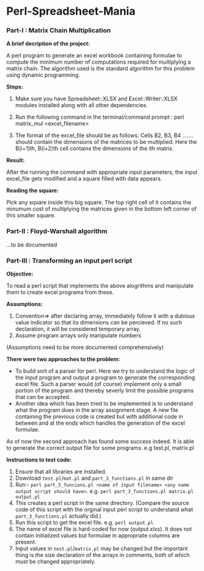 # Perl-Spreadsheet-Mania

### Part-I : Matrix Chain Multiplication

**A brief decription of the project:**

A perl program to generate an excel workbook containing formulae to compute the minimum number of computations required for multiplying a matrix chain. The algorithm used is the standard algorithm for this problem using dynamic programming. 

**Steps:**

1. Make sure you have Spreadsheet::XLSX and Excel::Writer::XLSX modules installed along with all other dependencies.

2. Run the following command in the terminal/command prompt :
		perl matrix_mul <excel_filename> <number of matrices to be multiplied>
		
3. The format of the excel_file should be as follows:
		Cells B2, B3, B4 ....... should contain the dimensions of the matrices to be multiplied. Here the B(i+1)th, B(i+2)th cell contains the dimensions of the ith matrix.

**Result:**

After the running the command with appropriate input parameters, the input excel_file gets modified and a square filled with data appears.

**Reading the square:**

Pick any square inside this big square. The top right cell of it contains the minumum cost of multiplying the matrices given in the bottom left corner of this smaller square.
		
### Part-II : Floyd-Warshall algorithm

...to be documented

### Part-III : Transforming an input perl script

**Objective:**

To read a perl script that implements the above alogrithms and manipulate them to create excel programs from these.

**Assumptions:**

1. Convention=> after declaring array, immediately follow it with a dubious value indicator so that its dimensions can be percieved. If no such declaration, it will be considered temporary array.
2. Assume program arrays only manipulate numbers

(Assumptions need to be more documented comprehensively)

**There were two approaches to the problem:**

* To build sort of a parser for perl. Here we try to understand the logic of the input program and output a program to generate the corresponding excel file. Such a parser would (of course) implement only a small portion of the program and thereby severly limit the possible programs that can be accepted.
* Another idea which has been tried to be implemented is to understand what the program does in the array assignment stage. A new file containing the previous code is created but with additional code in between and at the ends which handles the generation of the excel formulae.


As of now the second approach has found some success indeed.
It is able to generate the correct output file for some programs. e.g test.pl, matrix.pl

**Instructions to test code:**

1. Ensure that all libraries are installed.
2. Download `test.pl`/`mat.pl` and `part_3_functions.pl` in same dir
3. Run:- `perl part_3_funcions.pl <name of input filename> <any name output script should have>`.
e.g. `perl part_3_functions.pl matrix.pl output.pl`
4. This creates a perl script in the same directory. (Compare the source code of this script with the orginal input perl script to understand what `part_3_functions.pl` actually did.)
5. Run this script to get the excel file.
e.g. `perl output.pl`
6. The name of excel file is hard-coded for now (output.xlxs). It does not contain initialized values but formulae in appropriate columns are present.
7. Input values in `test.pl`/`matrix.pl` may be changed but the important thing is the size declaration of the arrays in comments, both of which must be changed appropriately.




